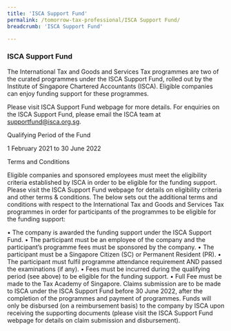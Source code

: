```yaml
---
title: 'ISCA Support Fund'
permalink: /tomorrow-tax-professional/ISCA Support Fund/
breadcrumb: 'ISCA Support Fund'

---
```



### **ISCA Support Fund**

The International Tax and Goods and Services Tax programmes are two of the curated programmes under the ISCA Support Fund, rolled out by the Institute of Singapore Chartered Accountants (ISCA). Eligible companies can enjoy funding support for these programmes.

Please visit ISCA Support Fund webpage for more details. For enquiries on the ISCA Support Fund, please email the ISCA team at supportfund@isca.org.sg. 

Qualifying Period of the Fund

1 February 2021 to 30 June 2022

Terms and Conditions

Eligible companies and sponsored employees must meet the eligibility criteria established by ISCA in order to be eligible for the funding support. Please visit the ISCA Support Fund webpage for details on eligibility criteria and other terms & conditions. The below sets out the additional terms and conditions with respect to the International Tax and Goods and Services Tax programmes in order for participants of the programmes to be eligible for the funding support:

•	The company is awarded the funding support under the ISCA Support Fund. 
•	The participant must be an employee of the company and the participant’s programme fees must be sponsored by the company. 
•	The participant must be a Singapore Citizen (SC) or Permanent Resident (PR). 
•	The participant must fulfil programme attendance requirement AND passed the examinations (if any). 
•	Fees must be incurred during the qualifying period (see above) to be eligible for the funding support. 
•	Full Fee must be made to the Tax Academy of Singapore. Claims submission are to be made to ISCA under the ISCA Support Fund before 30 June 2022, after the completion of the programmes and payment of programmes. Funds will only be disbursed (on a reimbursement basis) to the company by ISCA upon receiving the supporting documents  (please visit the ISCA Support Fund webpage for details on claim submission and disbursement).



